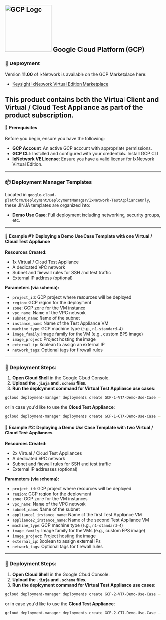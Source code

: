 ## <img src="https://upload.wikimedia.org/wikipedia/commons/thumb/5/51/Google_Cloud_logo.svg/1920px-Google_Cloud_logo.svg.png" alt="GCP Logo" width="150"/> Google Cloud Platform (GCP)

### 🚀 Deployment

Version **11.00** of IxNetwork is available on the GCP Marketplace here:

- [Keysight IxNetwork Virtual Edition Marketplace](https://console.cloud.google.com/marketplace/product/keysight-public/keysight-ixnetwork-virtual-edition)

This product contains both the Virtual Client and Virtual / Cloud Test Appliance as part of the product subscription.
---

#### 🔧 Prerequisites

Before you begin, ensure you have the following:
- **GCP Account**: An active GCP account with appropriate permissions.
- **GCP CLI**: Installed and configured with your credentials. Install GCP CLI
- **IxNetwork VE License**: Ensure you have a valid license for IxNetwork Virtual Edition.
---

### 📦 Deployment Manager Templates

Located in `google-cloud-platform/Deployment/DeploymentManager/IxNetwork-TestApplianceOnly`, these JINJA templates are organized into:

  - **Demo Use Case**: Full deployment including networking, security groups, etc.
---

#### 🧪 Example #1: Deploying a Demo Use Case Template with one Virtual / Cloud Test Appliance

**Resources Created:**
- 1x Virtual / Cloud Test Appliance
- A dedicated VPC network
- Subnet and firewall rules for SSH and test traffic
- External IP address (optional)

**Parameters (via schema):**
- `project_id`: GCP project where resources will be deployed
- `region`: GCP region for the deployment
- `zone`: GCP zone for the VM instance
- `vpc_name`: Name of the VPC network
- `subnet_name`: Name of the subnet
- `instance_name`: Name of the Test Appliance VM
- `machine_type`: GCP machine type (e.g., `n1-standard-4`)
- `image_family`: Image family for the VM (e.g., custom BPS image)
- `image_project`: Project hosting the image
- `external_ip`: Boolean to assign an external IP
- `network_tags`: Optional tags for firewall rules

---

### 🚀 Deployment Steps:

1. **Open Cloud Shell** in the Google Cloud Console.
2. **Upload the `.jinja` and `.schema` files**.
3. **Run the deployment command for Virtual Test Appliance use cases**:

```bash
gcloud deployment-manager deployments create GCP-1-VTA-Demo-Use-Case --template GCP-1-VTA-Demo-Use-Case.jinja
```

or in case you'd like to use the **Cloud Test Appliance**: 

```bash
gcloud deployment-manager deployments create GCP-1-CTA-Demo-Use-Case --template GCP-1-CTA-Demo-Use-Case.jinja
```

#### 🧪 Example #2: Deploying a Demo Use Case Template with two Virtual / Cloud Test Appliances

**Resources Created:**
- 2x Virtual / Cloud Test Appliances
- A dedicated VPC network
- Subnet and firewall rules for SSH and test traffic
- External IP addresses (optional)

**Parameters (via schema):**
- `project_id`: GCP project where resources will be deployed
- `region`: GCP region for the deployment
- `zone`: GCP zone for the VM instances
- `vpc_name`: Name of the VPC network
- `subnet_name`: Name of the subnet
- `appliance1_instance_name`: Name of the first Test Appliance VM
- `appliance2_instance_name`: Name of the second Test Appliance VM
- `machine_type`: GCP machine type (e.g., `n1-standard-4`)
- `image_family`: Image family for the VMs (e.g., custom BPS image)
- `image_project`: Project hosting the image
- `external_ip`: Boolean to assign external IPs
- `network_tags`: Optional tags for firewall rules

---

### 🚀 Deployment Steps:

1. **Open Cloud Shell** in the Google Cloud Console.
2. **Upload the `.jinja` and `.schema` files**.
3. **Run the deployment command for Virtual Test Appliance use cases**:

```bash
gcloud deployment-manager deployments create GCP-2-VTA-Demo-Use-Case --template GCP-2-VTA-Demo-Use-Case.jinja
```

or in case you'd like to use the **Cloud Test Appliance**: 

```bash
gcloud deployment-manager deployments create GCP-2-CTA-Demo-Use-Case --template GCP-2-CTA-Demo-Use-Case.jinja
```